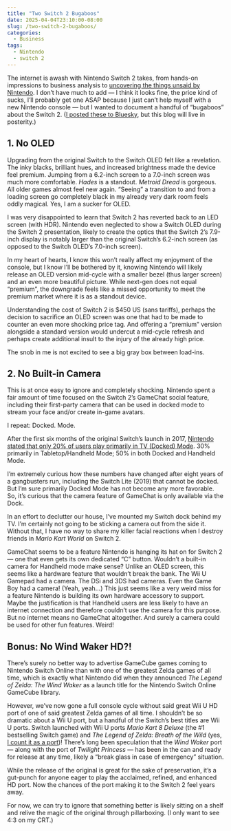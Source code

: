 ```yaml
---
title: "Two Switch 2 Bugaboos"
date: 2025-04-04T23:10:00-08:00
slug: /two-switch-2-bugaboos/
categories:
  - Business
tags:
  - Nintendo
  - switch 2
---
```


The internet is awash with Nintendo Switch 2 takes, from hands-on impressions to business analysis to [uncovering the things unsaid by Nintendo](https://wavelengths.online/posts/what-nintendo-didnt-tell-us). I don’t have much to add — I think it looks fine, the price kind of sucks, I’ll probably get one ASAP because I just can’t help myself with a new Nintendo console — but I wanted to document a handful of “bugaboos” about the Switch 2. ([I posted these to Bluesky](https://bsky.app/profile/kylestarr.bsky.social/post/3llv45m6v4c2z), but this blog will live in posterity.)

## 1. No OLED

Upgrading from the original Switch to the Switch OLED felt like a revelation. The inky blacks, brilliant hues, and increased brightness made the device feel premium. Jumping from a 6.2-inch screen to a 7.0-inch screen was much more comfortable. *Hades* is a standout. *Metroid Dread* is gorgeous. All older games almost feel new again. “Seeing” a transition to and from a loading screen go completely black in my already very dark room feels oddly magical. Yes, I am a sucker for OLED.

I was very disappointed to learn that Switch 2 has reverted back to an LED screen (with HDR). Nintendo even neglected to show a Switch OLED during the Switch 2 presentation, likely to create the optics that the Switch 2’s 7.9-inch display is notably larger than the original Switch’s 6.2-inch screen (as opposed to the Switch OLED’s 7.0-inch screen).

In my heart of hearts, I know this won’t really affect my enjoyment of the console, but I know I’ll be bothered by it, knowing Nintendo will likely release an OLED version mid-cycle with a smaller bezel (thus larger screen) and an even more beautiful picture. While next-gen does not equal “premium”, the downgrade feels like a missed opportunity to meet the premium market where it is as a standout device.

Understanding the cost of Switch 2 is $450 US (sans tariffs), perhaps the decision to sacrifice an OLED screen was one that had to be made to counter an even more shocking price tag. And offering a “premium” version alongside a standard version would undercut a mid-cycle refresh and perhaps create additional insult to the injury of the already high price.

The snob in me is not excited to see a big gray box between load-ins.

## 2. No Built-in Camera

This is at once easy to ignore and completely shocking. Nintendo spent a fair amount of time focused on the Switch 2’s GameChat social feature, including their first-party camera that can be used in docked mode to stream your face and/or create in-game avatars.

I repeat: Docked. Mode.

After the first six months of the original Switch’s launch in 2017, [Nintendo stated that only 20% of users play primarily in TV (Docked) Mode](https://www.nintendolife.com/news/2017/10/nintendo_gamers_prefer_using_switch_as_a_handheld_rather_than_docked). 30% primarily in Tabletop/Handheld Mode; 50% in both Docked and Handheld Mode.

I’m extremely curious how these numbers have changed after eight years of a gangbusters run, including the Switch Lite (2019) that cannot be docked. But I’m sure primarily Docked Mode has not become any more favorable. So, it’s curious that the camera feature of GameChat is only available via the Dock.

In an effort to declutter our house, I’ve mounted my Switch dock behind my TV. I’m certainly not going to be sticking a camera out from the side it. Without that, I have no way to share my killer facial reactions when I destroy friends in *Mario Kart World* on Switch 2.

GameChat seems to be a feature Nintendo is hanging its hat on for Switch 2 — one that even gets its own dedicated “C” button. Wouldn’t a built-in camera for Handheld mode make sense? Unlike an OLED screen, this seems like a hardware feature that wouldn’t break the bank. The Wii U Gamepad had a camera. The DSi and 3DS had cameras. Even the Game Boy had a camera! (Yeah, yeah…) This just seems like a very weird miss for a feature Nintendo is building its own hardware accessory to support. Maybe the justification is that Handheld users are less likely to have an internet connection and therefore couldn’t use the camera for this purpose. But no internet means no GameChat altogether. And surely a camera could be used for other fun features. Weird!

## Bonus: No Wind Waker HD?!

There’s surely no better way to advertise GameCube games coming to Nintendo Switch Online than with one of the greatest Zelda games of all time, which is exactly what Nintendo did when they announced *The Legend of Zelda: The Wind Waker* as a launch title for the Nintendo Switch Online GameCube library.

However, we’ve now gone a full console cycle without said great Wii U HD port of one of said greatest Zelda games of all time. I shouldn’t be so dramatic about a Wii U port, but a handful of the Switch’s best titles are Wii U ports. Switch launched with Wii U ports *Mario Kart 8 Deluxe* (the #1 bestselling Switch game) and *The Legend of Zelda: Breath of the Wild* (yes, [I count it as a port](https://www.polygon.com/zelda/547697/breath-of-the-wild-wii-u))! There’s long been speculation that the *Wind Waker* port — along with the port of *Twilight Princess* — has been in the can and ready for release at any time, likely a “break glass in case of emergency” situation. 

While the release of the original is great for the sake of preservation, it’s a gut-punch for anyone eager to play the acclaimed, refined, and enhanced HD port. Now the chances of the port making it to the Switch 2 feel years away. 

For now, we can try to ignore that something better is likely sitting on a shelf and relive the magic of the original through pillarboxing. (I only want to see 4:3 on my CRT.)